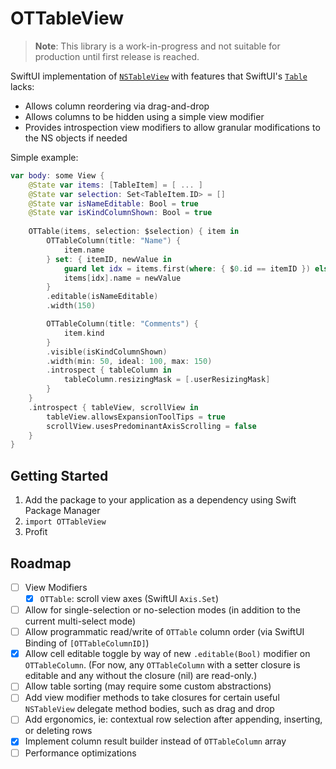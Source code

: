 # OTTableView

>  **Note**: This library is a work-in-progress and not suitable for production until first release is reached.

SwiftUI implementation of [`NSTableView`](https://developer.apple.com/documentation/appkit/nstableview) with features that SwiftUI's [`Table`](https://developer.apple.com/documentation/swiftui/table) lacks:

- Allows column reordering via drag-and-drop
- Allows columns to be hidden using a simple view modifier
- Provides introspection view modifiers to allow granular modifications to the NS objects if needed

Simple example:

```swift
var body: some View {
    @State var items: [TableItem] = [ ... ]
    @State var selection: Set<TableItem.ID> = []
    @State var isNameEditable: Bool = true
    @State var isKindColumnShown: Bool = true
    
    OTTable(items, selection: $selection) { item in
        OTTableColumn(title: "Name") {
            item.name
        } set: { itemID, newValue in
            guard let idx = items.first(where: { $0.id == itemID }) else { return }
            items[idx].name = newValue
        }
        .editable(isNameEditable)
        .width(150)

        OTTableColumn(title: "Comments") { 
            item.kind
        }
        .visible(isKindColumnShown)
        .width(min: 50, ideal: 100, max: 150)
        .introspect { tableColumn in
            tableColumn.resizingMask = [.userResizingMask]
        }
    }
    .introspect { tableView, scrollView in
        tableView.allowsExpansionToolTips = true
        scrollView.usesPredominantAxisScrolling = false
    }
}
```

## Getting Started

1. Add the package to your application as a dependency using Swift Package Manager
2. `import OTTableView`
3. Profit

## Roadmap

- [ ] View Modifiers
  - [x] `OTTable`: scroll view axes (SwiftUI `Axis.Set`)
- [ ] Allow for single-selection or no-selection modes (in addition to the current multi-select mode)
- [ ] Allow programmatic read/write of `OTTable` column order (via SwiftUI Binding of `[OTTableColumnID]`)
- [x] Allow cell editable toggle by way of new `.editable(Bool)` modifier on `OTTableColumn`. (For now, any `OTTableColumn` with a setter closure is editable and any without the closure (nil) are read-only.)
- [ ] Allow table sorting (may require some custom abstractions)
- [ ] Add view modifier methods to take closures for certain useful `NSTableView` delegate method bodies, such as drag and drop
- [ ] Add ergonomics, ie: contextual row selection after appending, inserting, or deleting rows
- [x] Implement column result builder instead of `OTTableColumn` array
- [ ] Performance optimizations
